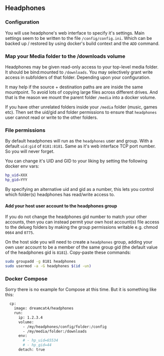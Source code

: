 ## Headphones

### Configuration

You will use headphone's web interface to specify it's settings. Main settings seem to be written to the file `/config/config.ini`. Which can be backed up / restored by using docker's build context and the `ADD` command.

### Map your Media folder to the /downloads volume

Headphones may be given read-only access to your top-level media folder. It should be bind:mounted to `/downloads`. You may selectively grant write access in subfolders of that folder. Depending upon your configuration.

It may help if the source + destination paths are are inside the same mountpoint. To avoid lots of copying large files across different drives. And that is the reason we mount the parent folder `/media` into a docker volume.

If you have other unrelated folders inside your `/media` folder (music, games etc). Then set the uid/gid and folder permissions to ensure that `headphones` user cannot read or write to the other folders.

### File permissions

By default headphones will run as the `headphones` user and group. With a default `uid:gid` of `8181:8181`. Same as it's web interface TCP port number. So you will never forget.

You can change it's UID and GID to your liking by setting the following docker env vars:

```sh
hp_uid=XXX
hp_gid=YYY
```

By specifying an alternative uid and gid as a number, this lets you control which folder(s) headphones has read/write access to.

#### Add your host user account to the headphones group

If you do not change the headphones gid number to match your other accounts, then you can instead permit your own host account(s) file access to the delueg folders by making the group permissions writable e.g. chmod `0664` and `0775`.

On the host side you will need to create a `headphones` group, adding your own user account to be a member of the same group gid (the default value of the headphones gid is `8181`). Copy-paste these commands:

```sh
sudo groupadd -g 8181 headphones
sudo usermod -a -G headphones $(id -un)
```

### Docker Compose

Sorry there is no example for Compose at this time. But it is something like this:

```sh
  cp:
    image: dreamcat4/headphones
    run:
      ip: 1.2.3.4
      volume:
        - /my/headphones/config/folder:/config
        - /my/media/folder:/downloads
      env:
        # - hp_uid=65534
        # - hp_gid=44
      detach: true
```
